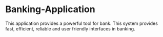 # Banking-Application
This application provides a powerful tool for bank. This system provides fast, efficient, reliable and user friendly interfaces in banking. 

